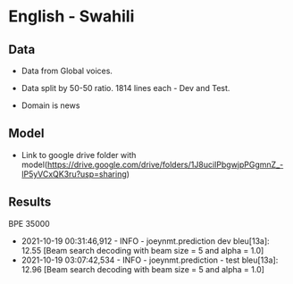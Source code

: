 # English - Swahili

## Data

- Data from Global voices. 

- Data split by 50-50 ratio. 1814 lines each - Dev and Test.

- Domain is news

## Model

- Link to google drive folder with model(https://drive.google.com/drive/folders/1J8uciIPbgwjpPGgmnZ_-lP5yVCxQK3ru?usp=sharing)

## Results

BPE 35000
- 2021-10-19 00:31:46,912 - INFO - joeynmt.prediction dev bleu[13a]:  12.55 [Beam search decoding with beam size = 5 and alpha = 1.0]
- 2021-10-19 03:07:42,534 - INFO - joeynmt.prediction - test bleu[13a]:  12.96 [Beam search decoding with beam size = 5 and alpha = 1.0]

